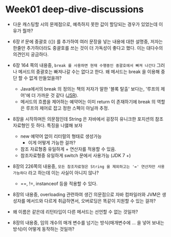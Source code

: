 # Week01 deep-dive-discussions
- 다운 캐스팅할 시의 문제점으로, 예측하지 못한 값이 할당되는 경우가 있었는데 이유가 뭘까?
- 6장 if 문에 중괄호 ({}) 를 추가하여 여러 문장을 넣는 내용에 대한 설명중, 저자는 한줄만 추가하더라도 중괄호를 쓰는 것이 더 가독성이 좋다고 했다. 이는 대다수의 의견인지 궁금하다.
- 6장 164 쪽의 내용중, `break 를 사용하면 현재 수행중인 중괄호에서 빠져 나간다` 그러나 메서드의 중괄호는 빠져나갈 수는 없다고 한다. 왜 메서드는 break 을 이용해 중단 할 수 없게 만들었을까?
    - Java에서의 break 의 정의는 책의 저자가 말한 '블록 탈출' 보다는, '루프의 제어'에 더 가까운 것 같다 ([JSR](https://docs.oracle.com/javase/specs/jls/se21/html/jls-14.html#jls-14.15)).
    - 메서드의 흐름을 제어하는 예약어는 이미 return 이 존재하기에 break 의 역할은 루프의 제어로 잡고 정한 스펙이 아닐까 추정.

- 8장을 시작하며든 의문점인데 String 은 자바에서 굉장히 유니크한 포지션의 참조 자료형인 듯 하다. 특징을 나엻해 보자
  - new 예약어 없이 리터럴의 형태로 생성가능
    - 이게 어떻게 가능한 걸까?
  - 참조 자료형중 유일하게 + 연산자를 적용할 수 있음.
  - 참조자료형중 유일하게 switch 문에서 사용가능 (JDK 7 +)
  
- 8장의 226쪽의 내용중, `모든 참조자료형은 String 을 제외하고는 '=' 연산자만 사용가능하다` 라고 하는데 이는 사실이 아니지 않나?
  - ==, !=, instanceof 등을 적용할 수 있다. 

- 8장의 내용중, overloading 관련하여 생긴 의문점으로 자바 컴파일러와 JVM은 생성자를 메서드와 다르게 취급하면서, 오버로딩은 똑같이 지원할 수 있는 걸까? 
- 왜 이름은 같은데 리턴타입이 다른 메서드는 선언할 수 없는 것일까?

- 8장의 내용중, 임의 개수의 매개 변수를 넘기는 방식(매개변수에 ... 을 넣어 보내는 방식)이 어떻게 동작하는 것일까?